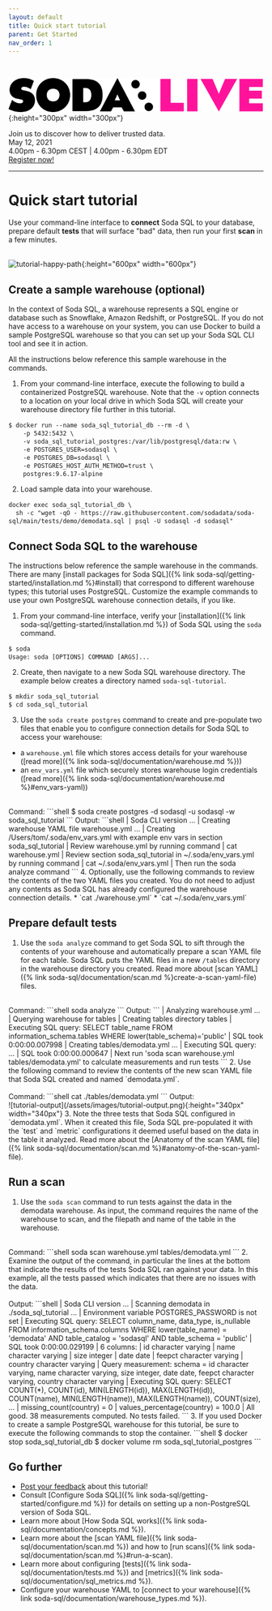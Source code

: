 ```yaml
---
layout: default
title: Quick start tutorial
parent: Get Started
nav_order: 1
---
```

<br />

![soda live logo](/assets/images/soda-live-logo.png){:height="300px" width="300px"}

Join us to discover how to deliver trusted data.<br />
May 12, 2021<br />
4.00pm - 6.30pm CEST | 4.00pm - 6.30pm EDT<br />
[Register now!](https://www.sodalive.io/page/1787220/register)<br />

----


# Quick start tutorial

Use your command-line interface to **connect** Soda SQL to your database, prepare default **tests** that will surface "bad" data, then run your first **scan** in a few minutes. 
<br />
<br />

![tutorial-happy-path](/assets/images/tutorial-happy-path.png){:height="600px" width="600px"}


## Create a sample warehouse (optional)

In the context of Soda SQL, a warehouse represents a SQL engine or database such as Snowflake, Amazon Redshift, or PostgreSQL. If you do not have access to a warehouse on your system, you can use Docker to build a sample PostgreSQL warehouse so that you can set up your Soda SQL CLI tool and see it in action.

All the instructions below reference this sample warehouse in the commands.

1. From your command-line interface, execute the following to build a containerized PostgreSQL warehouse. Note that the `-v` option connects to a location on your local drive in which Soda SQL will create your warehouse directory file further in this tutorial.
```shell
$ docker run --name soda_sql_tutorial_db --rm -d \
    -p 5432:5432 \
    -v soda_sql_tutorial_postgres:/var/lib/postgresql/data:rw \
    -e POSTGRES_USER=sodasql \
    -e POSTGRES_DB=sodasql \
    -e POSTGRES_HOST_AUTH_METHOD=trust \
    postgres:9.6.17-alpine
```
2. Load sample data into your warehouse.
```shell
docker exec soda_sql_tutorial_db \
  sh -c "wget -qO - https://raw.githubusercontent.com/sodadata/soda-sql/main/tests/demo/demodata.sql | psql -U sodasql -d sodasql"
```


## Connect Soda SQL to the warehouse

The instructions below reference the sample warehouse in the commands. There are many [install packages for Soda SQL]({% link soda-sql/getting-started/installation.md %}#install) that correspond to different warehouse types; this tutorial uses PostgreSQL. Customize the example commands to use your own PostgreSQL warehouse connection details, if you like.  

1. From your command-line interface, verify your [installation]({% link soda-sql/getting-started/installation.md %}) of Soda SQL using the `soda` command. 
```shell
$ soda
Usage: soda [OPTIONS] COMMAND [ARGS]...
```
2. Create, then navigate to a new Soda SQL warehouse directory. The example below creates a directory named `soda-sql-tutorial`.
```shell
$ mkdir soda_sql_tutorial
$ cd soda_sql_tutorial
```
3. Use the `soda create postgres` command to create and pre-populate two files that enable you to configure connection details for Soda SQL to access your warehouse:
* a `warehouse.yml` file which stores access details for your warehouse ([read more]({% link soda-sql/documentation/warehouse.md %}))
* an `env_vars.yml` file which securely stores warehouse login credentials ([read more]({% link soda-sql/documentation/warehouse.md %}#env_vars-yaml))<br />
<br />
Command:
```shell
$ soda create postgres -d sodasql -u sodasql -w soda_sql_tutorial
```
Output:
```shell
  | Soda CLI version ...
  | Creating warehouse YAML file warehouse.yml ...
  | Creating /Users/tom/.soda/env_vars.yml with example env vars in section soda_sql_tutorial
  | Review warehouse.yml by running command
  |   cat warehouse.yml
  | Review section soda_sql_tutorial in ~/.soda/env_vars.yml by running command
  |   cat ~/.soda/env_vars.yml
  | Then run the soda analyze command
```
4. Optionally, use the following commands  to review the contents of the two YAML files you created. You do not need to adjust any contents as Soda SQL has already configured the warehouse connection details.
* `cat ./warehouse.yml`
* `cat ~/.soda/env_vars.yml`


## Prepare default tests

1. Use the `soda analyze` command to get Soda SQL to sift through the contents of your warehouse and automatically prepare a scan YAML file for each table. Soda SQL puts the YAML files in a new `/tables` directory in the warehouse directory you created. Read more about [scan YAML]({% link soda-sql/documentation/scan.md %}create-a-scan-yaml-file) files.<br />
<br />
Command:
```shell
soda analyze
```
Output:
```
  | Analyzing warehouse.yml ...
  | Querying warehouse for tables
  | Creating tables directory tables
  | Executing SQL query:
SELECT table_name
FROM information_schema.tables
WHERE lower(table_schema)='public'
  | SQL took 0:00:00.007998
  | Creating tables/demodata.yml ...
  | Executing SQL query:
...
  | SQL took 0:00:00.000647
  | Next run 'soda scan warehouse.yml tables/demodata.yml' to calculate measurements and run tests
```
2. Use the following command to review the contents of the new scan YAML file that Soda SQL created and named `demodata.yml`.<br />
<br />
Command:
```shell
cat ./tables/demodata.yml
```
Output:<br />
![tutorial-output](/assets/images/tutorial-output.png){:height="340px" width="340px"}
3. Note the three tests that Soda SQL configured in `demodata.yml`. When it created this file, Soda SQL pre-populated it with the `test` and `metric` configurations it deemed useful based on the data in the table it analyzed. Read more about the [Anatomy of the scan YAML file]({% link soda-sql/documentation/scan.md %}#anatomy-of-the-scan-yaml-file).

## Run a scan

1. Use the `soda scan` command to run tests against the data in the demodata warehouse. As input, the command requires the name of the warehouse to scan, and the filepath and name of the table in the warehouse. <br />
<br />
Command:
```shell
soda scan warehouse.yml tables/demodata.yml
```
2. Examine the output of the command, in particular the lines at the bottom that indicate the results of the tests Soda SQL ran against your data. In this example, all the tests passed which indicates that there are no issues with the data.<br />
<br />
Output:
```shell
  | Soda CLI version ...
  | Scanning demodata in ./soda_sql_tutorial ...
  | Environment variable POSTGRES_PASSWORD is not set
  | Executing SQL query:
SELECT column_name, data_type, is_nullable
FROM information_schema.columns
WHERE lower(table_name) = 'demodata'
  AND table_catalog = 'sodasql'
  AND table_schema = 'public'
  | SQL took 0:00:00.029199
  | 6 columns:
  |   id character varying
  |   name character varying
  |   size integer
  |   date date
  |   feepct character varying
  |   country character varying
  | Query measurement: schema = id character varying, name character varying, size integer, date date, feepct character varying, country character varying
  | Executing SQL query:
SELECT
  COUNT(*),
  COUNT(id),
  MIN(LENGTH(id)),
  MAX(LENGTH(id)),
  COUNT(name),
  MIN(LENGTH(name)),
  MAX(LENGTH(name)),
  COUNT(size),
...
  | missing_count(country) = 0
  | values_percentage(country) = 100.0
  | All good. 38 measurements computed. No tests failed.
```
3. If you used Docker to create a sample PostgreSQL warehouse for this tutorial, be sure to execute the following commands to stop the container.
```shell
$ docker stop soda_sql_tutorial_db
$ docker volume rm soda_sql_tutorial_postgres
```

## Go further

* [Post your feedback](https://github.com/sodadata/soda-sql/discussions) about this tutorial!
* Consult [Configure Soda SQL]({% link soda-sql/getting-started/configure.md %}) for details on setting up a non-PostgreSQL version of Soda SQL.
* Learn more about [How Soda SQL works]({% link soda-sql/documentation/concepts.md %}).
* Learn more about the [scan YAML file]({% link soda-sql/documentation/scan.md %}) and how to [run scans]({% link soda-sql/documentation/scan.md %}#run-a-scan).
* Learn more about configuring [tests]({% link soda-sql/documentation/tests.md %}) and [metrics]({% link soda-sql/documentation/sql_metrics.md %}).
* Configure your warehouse YAML to [connect to your warehouse]({% link soda-sql/documentation/warehouse_types.md %}).
